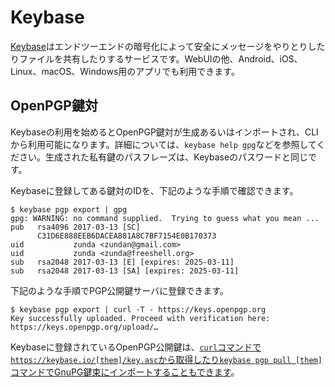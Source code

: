 # Keybase
[Keybase](https://keybase.io/)はエンドツーエンドの暗号化によって安全にメッセージをやりとりしたりファイルを共有したりするサービスです。WebUIの他、Android、iOS、Linux、macOS、Windows用のアプリでも利用できます。

## OpenPGP鍵対
Keybaseの利用を始めるとOpenPGP鍵対が生成あるいはインポートされ、CLIから利用可能になります。詳細については、`keybase help gpg`などを参照してください。生成された私有鍵のパスフレーズは、Keybaseのパスワードと同じです。

Keybaseに登録してある鍵対のIDを、下記のような手順で確認できます。

```
$ keybase pgp export | gpg
gpg: WARNING: no command supplied.  Trying to guess what you mean ...
pub   rsa4096 2017-03-13 [SC]
      C31D6E888EEB6DACEA881A8C7BF7154E0B170373
uid           zunda <zundan@gmail.com>
uid           zunda <zunda@freeshell.org>
sub   rsa2048 2017-03-13 [E] [expires: 2025-03-11]
sub   rsa2048 2017-03-13 [SA] [expires: 2025-03-11]
```

下記のような手順でPGP公開鍵サーバに登録できます。

```
$ keybase pgp export | curl -T - https://keys.openpgp.org
Key successfully uploaded. Proceed with verification here:
https://keys.openpgp.org/upload/…
```

Keybaseに登録されているOpenPGP公開鍵は、[`curl`コマンドで`https://keybase.io/[them]/key.asc`から取得したり`keybase pgp pull [them]`コマンドでGnuPG鍵束にインポートすることもできます](https://keybase.io/encrypt)。
